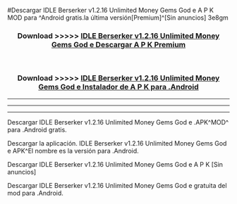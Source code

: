 #Descargar IDLE Berserker v1.2.16 Unlimited Money Gems God e  A P K MOD para ^Android gratis.la última versión[Premium]^[Sin anuncios] 3e8gm



<div align="center">
<h3>Download >>>>> <a href="https://es-web.web.app/?es= IDLE Berserker v1.2.16 Unlimited Money Gems God e ">IDLE Berserker v1.2.16 Unlimited Money Gems God e  Descargar A P K Premium</a></h3><br>

<h3>Download >>>>> <a href="https://es-web.web.app/?es= IDLE Berserker v1.2.16 Unlimited Money Gems God e ">IDLE Berserker v1.2.16 Unlimited Money Gems God e  Instalador de A P K para .Android</a></h3>
</div>


----------------------------------------------------------

----------------------------------------------------------

----------------------------------------------------------

Descargar IDLE Berserker v1.2.16 Unlimited Money Gems God e  .APK^MOD^ para .Android gratis.

Descargar la aplicación. IDLE Berserker v1.2.16 Unlimited Money Gems God e  APK^El nombre es la versión para .Android.

Descargar IDLE Berserker v1.2.16 Unlimited Money Gems God e  A P K [Sin anuncios]

Descargar IDLE Berserker v1.2.16 Unlimited Money Gems God e  gratuita del mod para .Android.